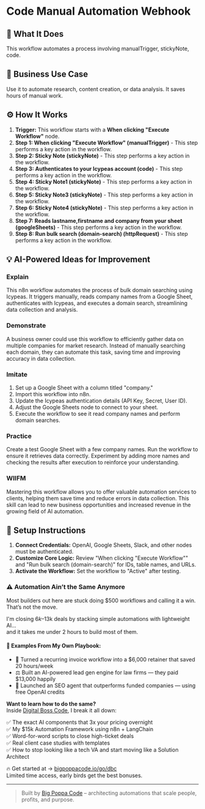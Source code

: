 # Code Manual Automation Webhook

## 🚀 What It Does
This workflow automates a process involving manualTrigger, stickyNote, code.

## 💼 Business Use Case
Use it to automate research, content creation, or data analysis. It saves hours of manual work.

## ⚙️ How It Works
1.  **Trigger:** This workflow starts with a **When clicking "Execute Workflow"** node.
2. **Step 1: When clicking "Execute Workflow" (manualTrigger)** - This step performs a key action in the workflow.
3. **Step 2: Sticky Note (stickyNote)** - This step performs a key action in the workflow.
4. **Step 3: Authenticates to your Icypeas account (code)** - This step performs a key action in the workflow.
5. **Step 4: Sticky Note1 (stickyNote)** - This step performs a key action in the workflow.
6. **Step 5: Sticky Note3 (stickyNote)** - This step performs a key action in the workflow.
7. **Step 6: Sticky Note4 (stickyNote)** - This step performs a key action in the workflow.
8. **Step 7: Reads lastname,firstname and company from your sheet (googleSheets)** - This step performs a key action in the workflow.
9. **Step 8: Run bulk search (domain-search) (httpRequest)** - This step performs a key action in the workflow.

## 💡 AI-Powered Ideas for Improvement
### Explain
This n8n workflow automates the process of bulk domain searching using Icypeas. It triggers manually, reads company names from a Google Sheet, authenticates with Icypeas, and executes a domain search, streamlining data collection and analysis.

### Demonstrate
A business owner could use this workflow to efficiently gather data on multiple companies for market research. Instead of manually searching each domain, they can automate this task, saving time and improving accuracy in data collection.

### Imitate
1. Set up a Google Sheet with a column titled "company."
2. Import this workflow into n8n.
3. Update the Icypeas authentication details (API Key, Secret, User ID).
4. Adjust the Google Sheets node to connect to your sheet.
5. Execute the workflow to see it read company names and perform domain searches.

### Practice
Create a test Google Sheet with a few company names. Run the workflow to ensure it retrieves data correctly. Experiment by adding more names and checking the results after execution to reinforce your understanding.

### WIIFM
Mastering this workflow allows you to offer valuable automation services to clients, helping them save time and reduce errors in data collection. This skill can lead to new business opportunities and increased revenue in the growing field of AI automation.

## 🔧 Setup Instructions
1. **Connect Credentials:** OpenAI, Google Sheets, Slack, and other nodes must be authenticated.
2. **Customize Core Logic:** Review "When clicking "Execute Workflow"" and "Run bulk search (domain-search)" for IDs, table names, and URLs.
3. **Activate the Workflow:** Set the workflow to "Active" after testing.

### ⚠️ Automation Ain’t the Same Anymore

Most builders out here are stuck doing $500 workflows and calling it a win.  
That’s not the move.  

I'm closing $6k–$13k deals by stacking simple automations with lightweight AI...  
and it takes me under 2 hours to build most of them.

#### 🧠 Examples From My Own Playbook:
- 🔁 Turned a recurring invoice workflow into a $6,000 retainer that saved 20 hours/week  
- ⚖️ Built an AI-powered lead gen engine for law firms — they paid $13,000 happily  
- 🚀 Launched an SEO agent that outperforms funded companies — using free OpenAI credits  

**Want to learn how to do the same?**  
Inside [Digital Boss Code](https://bigpoppacode.io/go/dbc), I break it all down:

✅ The exact AI components that 3x your pricing overnight  
✅ My $15k Automation Framework using n8n + LangChain  
✅ Word-for-word scripts to close high-ticket deals  
✅ Real client case studies with templates  
✅ How to stop looking like a tech VA and start moving like a Solution Architect  

🔥 Get started at → [bigpoppacode.io/go/dbc](https://bigpoppacode.io/go/dbc)  
Limited time access, early birds get the best bonuses.

---
> Built by [Big Poppa Code](https://bigpoppacode.io) – architecting automations that scale people, profits, and purpose.
